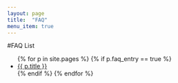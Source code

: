 ```yaml
---
layout: page
title:  "FAQ"
menu_item: true
---
```


#FAQ List
<ul>
{% for p in site.pages %}
  {% if p.faq_entry == true %}
  <li>
  <a href="{{site.baseurl}}{{p.url}}"> {{ p.title }} </a>
  </li>
  {% endif %}
{% endfor %}
</ul>
